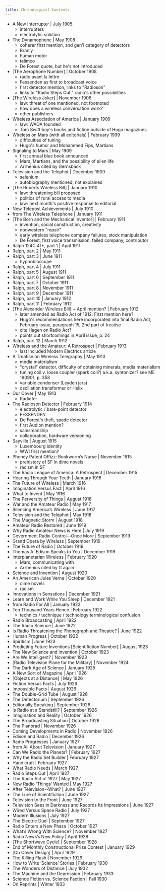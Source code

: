 ```yaml
---
title: Chronological Contents
---
```


- A New Interrupter | July 1905
    - interrupters
    - electrolytic solution
- The Dynamophone | May 1908
    - coherer first mention, and gen'l category of detectors
    - Branly
    - human motor
    - telimco
    - De Forest quote, but he's not introduced
- [The Aerophone Number] | October 1908
    - radio avant la lettre
    - Fessenden as first to broadcast voice
    - first detector mention, links to "Radioson"
    - links to "Radio Steps Out," radio's other possibilities
- [The Wireless Joker] | November 1908
    - law: threat of one mentioned, not footnoted
    - how does a wireless conversation work?
    - other publishers
- Wireless Association of America | January 1909
    - law: WAOA founded
    - Tom Swift boy's books and fiction outside of Hugo magazines
- Wireless on Mars (with all editorials) | February 1909
    - difficulties of tuning
    - Hugo's humor and Mohammed Fips, Martians
- Signaling to Mars | May 1909
    - first annual blue book announced
    - Mars, Martians, and the possibility of alien life
    - Arrhenius cited by Gernsback
- Television and the Telephot | December 1909
    - selenium
    - autobiography mentioned, not explained
- [The Roberts Wireless Bill] | January 1910
    - law: threatening bill proposed
    - politics of rural access to media
    - law: next month's positive response to editorial
- New Telepost Achievements | July 1910
- from The Wireless Telephone | January 1911
- [The Born and the Mechanical Inventor] | February 1911
    - invention, social construction, creativity
    - nonwestern "repair"
    - early wireless telephone company failures, stock manipulation
    - De Forest, first voice transmission, failed company, contributor
- Ralph 124C 41+, part 1 | April 1911
- Ralph, part 2 | May 1911
- Ralph, part 3 | June 1911
    - hypnobioscope
- Ralph, part 4 | July 1911
- Ralph, part 5 | August 1911
- Ralph, part 6 | September 1911
- Ralph, part 7 | October 1911
- Ralph, part 8 | November 1911
- Ralph, part 9 | December 1911
- Ralph, part 10 | January 1912
- Ralph, part 11 | February 1912
- [The Alexander Wireless Bill] + April mention? | February 1912
    - later amended as Radio Act of 1912. First mention here?
    - Hugo's recommendations here incorporated into final Radio Act, February issue, paragraph 15, 2nd part of treatise
    - cite Hagen on Radio Act?
    - points out shortcomings in April issue, p. 24
- Ralph, part 12 | March 1912
- Wireless and the Amateur: A Retrospect | February 1913
    - last included Modern Electrics article
- A Treatise on Wireless Telegraphy | May 1913
    - media materialism
    - "crystal" detector, difficulty of obtaining minerals, media materialism
    - tuning coil v. loose coupler (spark coil?)  a.k.a. syntonizer? see ME 190901, p. 358
    - variable condenser (Leyden jars)
    - oscillation transformer or Helix
- Our Cover | May 1913
    - Radiofer
- The Radioson Detector | February 1914
    - electrolytic / bare-point detector
    - FESSENDEN
    - De Forest's theft, spade detector
    - first Audion mention?
    - salesmanship
    - collaboration, hardware versioning
- Sayville | August 1915
    - Luxembourg identity
    - WWI first mention?
- Phoney Patent Offizz: Bookworm’s Nurse | November 1915
    - prehistory of SF in dime novels
    - racism in SF
- The Radio League of America: A Retrospect | December 1915
- Hearing Through Your Teeth | January 1916
- The Future of Wireless | March 1916
- Imagination Versus Fact | April 1916
- What to Invent | May 1916
- The Perversity of Things | August 1916
- War and the Amateur Radio | May 1917
- Silencing America’s Wireless | June 1917
- Television and the Telephot | May 1918
- The Magnetic Storm | August 1918
- Amateur Radio Restored | June 1919
- Why Radio Amateur News is Here | July 1919
- Government Radio Control—Once More | September 1919
- Grand Opera by Wireless | September 1919
- The Future of Radio | October 1919
- Thomas A. Edison Speaks to You | December 1919
- Interplanetarian Wireless | February 1920
    - Mars, communicating with
    - Arrhenius cited by G again
- Science and Invention | August 1920
- An American Jules Verne | October 1920
    - dime novels
    - racism
- Innovations in Sensations | December 1921
- Learn and Work While You Sleep | December 1921
- from Radio For All | January 1922
- Ten Thousand Years Hence | February 1922
    - technics / technique / technology terminological confusion
- Radio Broadcasting | April 1922
- The Radio Science | June 1922
- Is Radio Threatening the Phonograph and Theatre? | June 1922
- Human Progress | October 1922
- Spiritism | June 1923
- Predicting Future Inventions [Scientifiction Number] | August 1923
- The New Science and Invention | October 1923
- Are We Intelligent? | November 1923
- [Radio Television Plane for the Military] | November 1924
- The Dark Age of Science  | January 1925
- A New Sort of Magazine | April 1926
- [Objects at a Distance] | May 1926
- Fiction Versus Facts | July 1926
- Impossible Facts | August 1926
- The Double-Grid Tube | August 1926
- The Detectorium | September 1926
- Editorially Speaking | September 1926
- Is Radio at a Standstill? | September 1926
- Imagination and Reality | October 1926
- The Broadcasting Situation | October 1926
- The Pianorad | November 1926
- Coming Developments in Radio | November 1926
- Edison and Radio | December 1926
- Radio Progresses | January 1927
- from All About Television | January 1927
- Can We Radio the Planets? | February 1927
- Why the Radio Set Builder | February 1927
- Handicraft | February 1927
- What Radio Needs | March 1927
- Radio Steps Out | April 1927
- The Radio Act of 1927 | May 1927
- New Radio ‘Things’ Wanted | May 1927
- After Television--What? | June 1927
- The Lure of Scientifiction | June 1927
- Television to the Front | June 1927
- Television Sees in Darkness and Records Its Impressions | June 1927
- Wired Versus Space Radio | July 1927
- Modern Illusions | July 1927
- The Electric Duel | September 1927
- Radio Enters a New Phase | October 1927
- What’s Wrong With Science? | November 1927
- Radio News’s New Policy | April 1928
- [The Shortwave Cycle] | September 1928
- End of Monthly Constructional Prize Contest | January 1929
- [On Cover Design] | April 1929
- The Killing Flash | November 1929
- How to Write ‘Science’ Stories | February 1930
- The Wonders of Distance | July 1932
- The Machine and the Depression | February 1933
- Science Fiction vs. Science Faction | Fall 1930
- On Reprints | Winter 1933